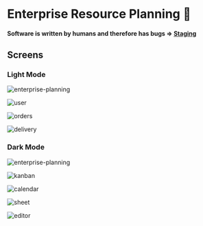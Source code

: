# Enterprise Resource Planning 🧾

#### Software is written by humans and therefore has bugs  => [Staging](https://github.com/ksalokya/enterprise_resource_planning/tree/staging)

<!---
## Enviroments
#### It's not a bug - it's an undocumented feature.        => [Production]()
#### Software is written by humans and therefore has bugs  => [Staging]()
-->

## Screens

### Light Mode
![enterprise-planning](https://user-images.githubusercontent.com/72447529/233855480-7aaa24a3-9a58-4083-889d-f9ef220b3a77.png)

![user](https://user-images.githubusercontent.com/72447529/233855992-13f83eeb-bccb-4ab3-ad00-8eb642661e26.jpg)

![orders](https://user-images.githubusercontent.com/72447529/233855995-eb0fde91-fd1b-4434-896a-5172fe28cd6c.jpg)

![delivery](https://user-images.githubusercontent.com/72447529/233855993-00318441-4aa9-4b5a-924a-796e2a6be745.jpg)


### Dark Mode
![enterprise-planning](https://user-images.githubusercontent.com/72447529/233855498-d76c7ef4-5363-49f7-b0a3-9a1b6b63e9d3.png)

![kanban](https://user-images.githubusercontent.com/72447529/233855876-5d456a95-231f-4e64-be64-b9e7f8397468.jpg)

![calendar](https://user-images.githubusercontent.com/72447529/233855875-3b4dd15f-bd5d-4981-aff7-80e1bd52c165.jpg)

![sheet](https://user-images.githubusercontent.com/72447529/233855878-cb4d032e-f3d1-4d60-8534-61dbe47a355a.jpg)

![editor](https://user-images.githubusercontent.com/72447529/233855880-bbd3d527-d089-463a-af2e-91888396c01f.jpg)
